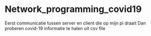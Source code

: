 # Network_programming_covid19
Eerst communicatie tussen server en client die op mijn pi draait
Dan proberen covid-19 informatie te halen uit csv file 
